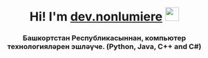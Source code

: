 <h1 align="center">
  Hi! I'm <a href="https://t.me/devnonlumiere/" target="_blank">dev.nonlumiere</a> 
  <img src="https://github.com/blackcater/blackcater/raw/main/images/Hi.gif" height="32"/>
</h1>
<h3 align="center">
  Башкортстан Республикасыннан, компьютер технологияләрен эшләүче.
  (Python, Java, C++ and C#) <Dev/>
</h3>
